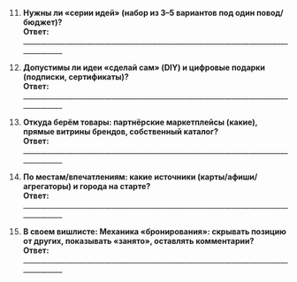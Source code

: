 11. **Нужны ли «серии идей» (набор из 3–5 вариантов под один повод/бюджет)?**  
   **Ответ:** ______________________________________________________________________________________
 
12. **Допустимы ли идеи «сделай сам» (DIY) и цифровые подарки (подписки, сертификаты)?**  
   **Ответ:** ______________________________________________________________________________________
 
13. **Откуда берём товары: партнёрские маркетплейсы (какие), прямые витрины брендов, собственный каталог?**  
   **Ответ:** ______________________________________________________________________________________
 
14. **По местам/впечатлениям: какие источники (карты/афиши/агрегаторы) и города на старте?**  
   **Ответ:** ______________________________________________________________________________________
 
15. **В своем вишлисте: Механика «бронирования»: скрывать позицию от других, показывать «занято», оставлять комментарии?**  
   **Ответ:** ______________________________________________________________________________________
